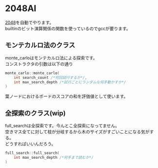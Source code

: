 # 2048AI

[2048](https://play2048.co/)を自動でやります。  
builtinのビット演算関係の関数を使っているのでgccが要ります。  

## モンテカルロ法のクラス
monte_carloはモンテカルロ法による探索です。  
コンストラクタの引数は以下の通り
```C++
monte_carlo::monte_carlo(
	int search_count /*何回試行するか*/,
	int max_search_depth /*試行ごとにランダムな何手動かすか*/
)
```
葉ノードにおけるボードのスコアの和を評価値として使います。

## 全探索のクラス(wip)
full_searchは全探索です。今んとこ全探索になってません。  
空きマス全てに対して枝が分岐するから木のサイズがすごいことになる気がする。  
どうすればいいんだろう。
```C++
full_search::full_search(
	int max_search_depth /*何手まで読むか*/
)
```
